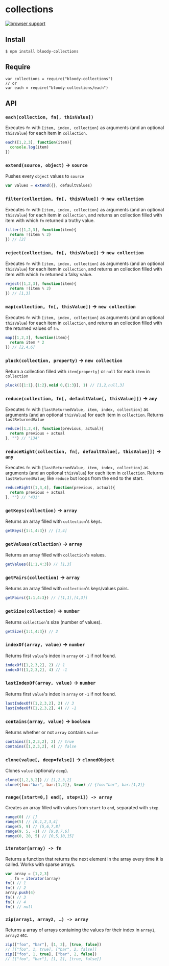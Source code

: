 # collections

[![browser support](https://ci.testling.com/bloodyowl/collections.png)](https://ci.testling.com/bloodyowl/collections)

## Install 

```
$ npm install bloody-collections
```

## Require 

```
var collections = require("bloody-collections")
// or
var each = require("bloody-collections/each")
```

## API

### `each(collection, fn[, thisValue])`

Executes `fn` with `[item, index, collection]` as arguments (and an optional `thisValue`) for each item in `collection`. 

```javascript
each([1,2,3], function(item){
  console.log(item)
})
```

### `extend(source, object)` -> `source`

Pushes every `object` values to `source`

```javascript
var values = extend({}, defaultValues)
```

### `filter(collection, fn[, thisValue])` -> `new collection`

Executes `fn` with `[item, index, collection]` as arguments (and an optional `thisValue`) for each item in `collection`, and returns an collection filled with item with which `fn` returned a truthy value. 

```javascript
filter([1,2,3], function(item){ 
  return !(item % 2) 
}) // [2]
```

### `reject(collection, fn[, thisValue])` -> `new collection`

Executes `fn` with `[item, index, collection]` as arguments (and an optional `thisValue`) for each item in `collection`, and returns an collection filled with item with which `fn` returned a falsy value. 

```javascript
reject([1,2,3], function(item){ 
  return !(item % 2) 
}) // [1,3]
```


### `map(collection, fn[, thisValue])` -> `new collection`

Executes `fn` with `[item, index, collection]` as arguments (and an optional `thisValue`) for each item in `collection`, and returns an collection filled with the returned values of `fn`.

```javascript
map([1,2,3], function(item){ 
  return item * 2
}) // [2,4,6]
```

### `pluck(collection, property)` -> `new collection`

Return a collection filled with `item[property]` or `null` for each `item` in `collection`

```javascript
pluck([{1:1},{1:2},void 0,{1:3}], 1) // [1,2,null,3]
```

### `reduce(collection, fn[, defaultValue[, thisValue]])` -> `any`

Executes `fn` with `[lastReturnedValue, item, index, collection]` as arguments (and an optional `thisValue`) for each item in `collection`. Returns `lastReturnedValue`

```javascript
reduce([1,3,4], function(previous, actual){
  return previous + actual
}, "") // "134"
```

### `reduceRight(collection, fn[, defaultValue[, thisValue]])` -> `any`

Executes `fn` with `[lastReturnedValue, item, index, collection]` as arguments (and an optional `thisValue`) for each item in `collection`. Returns `lastReturnedValue`; like `reduce` but loops from the end to the start. 

```javascript
reduceRight([1,3,4], function(previous, actual){
  return previous + actual
}, "") // "431"
```

### `getKeys(collection)` -> `array`

Returns an array filled with `collection`'s keys. 

```javascript
getKeys({1:1,4:3}) // [1,4]
```

### `getValues(collection)` -> `array`

Returns an array filled with `collection`'s values. 

```javascript
getValues({1:1,4:3}) // [1,3]
```

### `getPairs(collection)` -> `array`

Returns an array filled with `collection`'s keys/values pairs. 

```javascript
getPairs({1:1,4:3}) // [[1,1],[4,3]]
```

### `getSize(collection)` -> `number`

Returns `collection`'s size (number of values). 

```javascript
getSize({1:1,4:3}) // 2
```

### `indexOf(array, value)` -> `number`

Returns first `value`'s index in `array` or `-1` if not found.

```javascript
indexOf([1,2,3,2], 2) // 1
indexOf([1,2,3,2], 4) // -1
```

### `lastIndexOf(array, value)` -> `number`

Returns first `value`'s index in `array` or `-1` if not found.

```javascript
lastIndexOf([1,2,3,2], 2) // 3
lastIndexOf([1,2,3,2], 4) // -1
```


### `contains(array, value)` -> `boolean`

Returns whether or not `array` contains `value`

```javascript
contains([1,2,3,2], 2) // true
contains([1,2,3,2], 4) // false
```


### `clone(value[, deep=false])` -> `clonedObject`

Clones `value` (optionaly `deep`).

```javascript
clone([1,2,3,2]) // [1,2,3,2]
clone({foo:"bar", bar:[1,2]}, true) // {foo:"bar", bar:[1,2]}
```

### `range([start=0,] end[, step=1]) -> array`

Creates an array filled with values from `start` to `end`, separated with `step`. 

```javascript
range(0) // []
range(5) // [0,1,2,3,4]
range(5, 9) // [5,6,7,8]
range(9, 5, -1) // [9,8,7,6]
range(0, 20, 5) // [0,5,10,15]
```


### `iterator(array) -> fn`

Returns a function that returns the next element in the array every time it is called. 
Works with sparse arrays. 

```javascript
var array = [1,2,3]
  , fn = iterator(array)
fn() // 1
fn() // 2
array.push(4)
fn() // 3
fn() // 4
fn() // null
```

### `zip(array1, array2, …) -> array`

Returns a array of arrays containing the values for their index in `array1`, `array2` etc. 

```javascript
zip(["foo", "bar"], [1, 2], [true, false])
// [["foo", 1, true], ["bar", 2, false]]
zip(["foo", 1, true], ["bar", 2, false])
// [["foo", "bar"], [1, 2], [true, false]]
```
